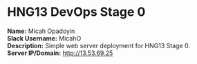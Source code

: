 # HNG13 DevOps Stage 0

**Name:** Micah Opadoyin  
**Slack Username:** MicahO  
**Description:** Simple web server deployment for HNG13 Stage 0.  
**Server IP/Domain:** http://13.53.69.25

